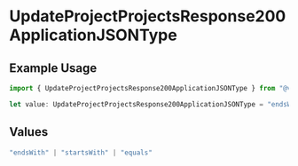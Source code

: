 # UpdateProjectProjectsResponse200ApplicationJSONType

## Example Usage

```typescript
import { UpdateProjectProjectsResponse200ApplicationJSONType } from "@vercel/sdk/models/updateprojectop.js";

let value: UpdateProjectProjectsResponse200ApplicationJSONType = "endsWith";
```

## Values

```typescript
"endsWith" | "startsWith" | "equals"
```